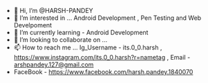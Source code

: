 - 👋 Hi, I’m @HARSH-PANDEY
- 👀 I’m interested in ... Android Development , Pen Testing and Web Develpoment
- 🌱 I’m currently learning - Android Development
- 💞️ I’m looking to collaborate on ...
- 📫 How to reach me ... Ig_Username - its.0_0.harsh , https://www.instagram.com/its.0_0.harsh?r=nametag , Email - arshpandey.127@gmail.com 
- FaceBook - https://www.facebook.com/harsh.pandey.1840070

<!---
HARSH-PANDE/HARSH-PANDE is a ✨ special ✨ repository because its `README.md` (this file) appears on your GitHub profile.
You can click the Preview link to take a look at your changes.
--->
